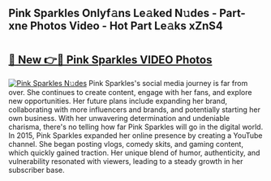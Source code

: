 ## Pink Sparkles Onlyf𝚊ns Le𝚊ked N𝚞des - Part-xne Photos Video - Hot Part Le𝚊ks xZnS4

# <h2><a href="http://ac48707.deff.icu/?id=Pink+Sparkles">🔗 New 👉🔴 Pink Sparkles VIDEO Photos</a></h2>

[![Pink Sparkles N𝚞des](https://i.imgur.com/rIISA9y.gif)](http://ac48707.deff.icu/?id=Pink+Sparkles)
Pink Sparkles's social media journey is far from over. She continues to create content, engage with her fans, and explore new opportunities. Her future plans include expanding her brand, collaborating with more influencers and brands, and potentially starting her own business. With her unwavering determination and undeniable charisma, there's no telling how far Pink Sparkles will go in the digital world. In 2015, Pink Sparkles expanded her online presence by creating a YouTube channel. She began posting vlogs, comedy skits, and gaming content, which quickly gained traction. Her unique blend of humor, authenticity, and vulnerability resonated with viewers, leading to a steady growth in her subscriber base.
